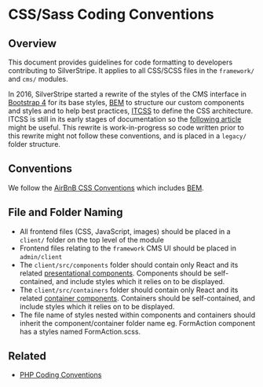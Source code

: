 # CSS/Sass Coding Conventions

## Overview

This document provides guidelines for code formatting to developers contributing
to SilverStripe. It applies to all CSS/SCSS files in the `framework/` and `cms/` modules.

In 2016, SilverStripe started a rewrite of the styles of the CMS interface in
[Bootstrap 4](http://v4-alpha.getbootstrap.com/) for its base styles,
[BEM](http://getbem.com/) to structure our custom components and styles and to help best practices,
[ITCSS](http://itcss.io/) to define the CSS architecture. ITCSS is still in its early stages of documentation so the [following article](https://www.xfive.co/blog/itcss-scalable-maintainable-css-architecture/) might be useful. This rewrite is work-in-progress so code written prior to this rewrite might not follow these conventions, and is placed in a `legacy/` folder structure.

## Conventions

We follow the [AirBnB CSS Conventions](https://github.com/airbnb/css) which includes [BEM](http://getbem.com/).

## File and Folder Naming

- All frontend files (CSS, JavaScript, images) should be placed in
  a `client/` folder on the top level of the module
- Frontend files relating to the `framework` CMS UI should be placed in `admin/client`
- The `client/src/components` folder should contain only React and its related
  [presentational components](https://medium.com/@dan_abramov/smart-and-dumb-components-7ca2f9a7c7d0#.r635clean).
  Components should be self-contained, and include styles which it relies on to be displayed.
- The `client/src/containers` folder should contain only React and its related
  [container components](https://medium.com/@dan_abramov/smart-and-dumb-components-7ca2f9a7c7d0#.r635clean).
  Containers should be self-contained, and include styles which it relies on to be displayed.
- The file name of styles nested within components and containers should inherit the component/container  folder name eg. FormAction component has a styles named FormAction.scss.

## Related

* [PHP Coding Conventions](/getting_started/coding_conventions)
